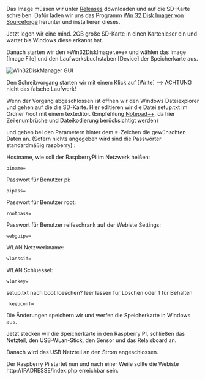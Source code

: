 Das Image müssen wir unter [Releases](https://github.com/Tronje-the-Falconer/Reifeschrank/releases) downloaden und auf die SD-Karte schreiben. Dafür laden wir uns das Programm [Win 32 Disk Imager von Sourceforge](http://sourceforge.net/projects/win32diskimager/) herunter und installieren dieses.

Jetzt legen wir eine mind. 2GB große SD-Karte in einen Kartenleser ein und wartet bis Windows diese erkannt hat.
 
Danach starten wir den »Win32DiskImager.exe« und wählen das Image [Image File] und den Laufwerksbuchstaben [Device] der Speicherkarte aus.
 
![Win32DiskManager GUI](https://camo.githubusercontent.com/f8720a4f5c9b32cb374ec2a64200d1cf07cf0d5b/68747470733a2f2f736f75726365666f7267652e6e65742f702f77696e33326469736b696d616765722f73637265656e73686f742f77696e33322d696d6167657772697465722e706e67)
 
Den Schreibvorgang starten wir mit einem Klick auf [Write] --> ACHTUNG nicht das falsche Laufwerk!

Wenn der Vorgang abgeschlossen ist öffnen wir den Windows Dateiexplorer und gehen auf die die SD-Karte. Hier editieren wir die Datei setup.txt im Ordner /root mit einem texteditor. (Empfehlung [Notepad++](https://notepad-plus-plus.org), da hier Zeilenumbrüche und Dateikodierung berücksichtigt werden)

und geben bei den Parametern hinter dem =-Zeichen die gewünschten Daten an. (Sofern nichts angegeben wird sind die Passwörter standardmäßig raspberry) :

Hostname, wie soll der RaspberryPi im Netzwerk heißen:

    piname=

Passwort für Benutzer pi:

    pipass=

Passwort für Benutzer root:

    rootpass=

Passwort für Benutzer reifeschrank auf der Webiste Settings:

    webguipw=

WLAN Netzwerkname:

    wlanssid=

WLAN Schluessel:

    wlankey=

setup.txt nach boot loeschen? leer lassen für Löschen oder 1 für Behalten

     keepconf=


Die Änderungen speichern wir und werfen die Speicherkarte in Windows aus.

Jetzt stecken wir die Speicherkarte in den Raspberry PI, schließen das Netzteil, den USB-WLan-Stick, den Sensor und das Relaisboard an.

Danach wird das USB Netzteil an den Strom angeschlossen.

Der Raspberry Pi startet nun und nach einer Weile sollte die Webiste http://IPADRESSE/index.php erreichbar sein.
